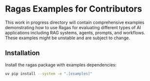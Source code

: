 # Ragas Examples for Contributors

This work in progress directory will contain comprehensive examples demonstrating how to use Ragas for evaluating different types of AI applications including RAG systems, agents, prompts, and workflows. These examples might be unstable and are subject to change.

## Installation

Install the ragas package with examples dependencies:

```bash
uv pip install --system -e ".[examples]"
```
